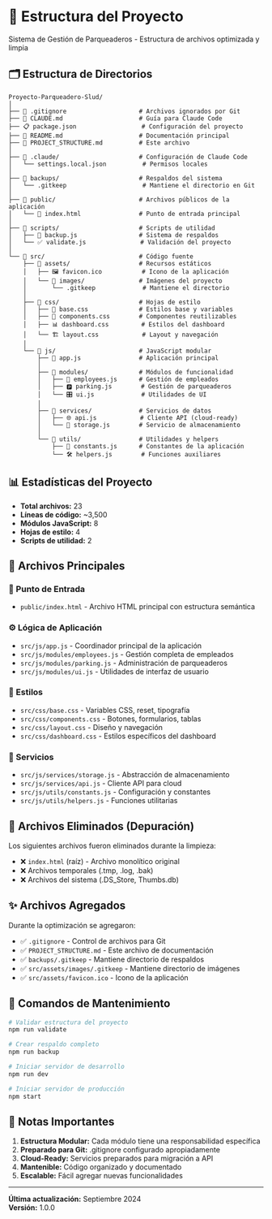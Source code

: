 # 📁 Estructura del Proyecto

Sistema de Gestión de Parqueaderos - Estructura de archivos optimizada y limpia

## 🗂️ Estructura de Directorios

```
Proyecto-Parqueadero-Slud/
│
├── 📄 .gitignore                    # Archivos ignorados por Git
├── 📖 CLAUDE.md                     # Guía para Claude Code
├── 📋 package.json                  # Configuración del proyecto
├── 📖 README.md                     # Documentación principal
├── 📄 PROJECT_STRUCTURE.md          # Este archivo
│
├── 📁 .claude/                      # Configuración de Claude Code
│   └── settings.local.json          # Permisos locales
│
├── 📁 backups/                      # Respaldos del sistema
│   └── .gitkeep                     # Mantiene el directorio en Git
│
├── 📁 public/                       # Archivos públicos de la aplicación
│   └── 📄 index.html                # Punto de entrada principal
│
├── 📁 scripts/                      # Scripts de utilidad
│   ├── 🔧 backup.js                 # Sistema de respaldos
│   └── ✅ validate.js               # Validación del proyecto
│
└── 📁 src/                          # Código fuente
    ├── 📁 assets/                   # Recursos estáticos
    │   ├── 🖼️ favicon.ico           # Icono de la aplicación
    │   └── 📁 images/               # Imágenes del proyecto
    │       └── .gitkeep             # Mantiene el directorio
    │
    ├── 📁 css/                      # Hojas de estilo
    │   ├── 🎨 base.css              # Estilos base y variables
    │   ├── 🧩 components.css        # Componentes reutilizables
    │   ├── 📊 dashboard.css         # Estilos del dashboard
    │   └── 🏗️ layout.css            # Layout y navegación
    │
    └── 📁 js/                       # JavaScript modular
        ├── 🚀 app.js                # Aplicación principal
        │
        ├── 📁 modules/              # Módulos de funcionalidad
        │   ├── 👥 employees.js      # Gestión de empleados
        │   ├── 🅿️ parking.js        # Gestión de parqueaderos
        │   └── 🎛️ ui.js             # Utilidades de UI
        │
        ├── 📁 services/             # Servicios de datos
        │   ├── 🌐 api.js            # Cliente API (cloud-ready)
        │   └── 💾 storage.js        # Servicio de almacenamiento
        │
        └── 📁 utils/                # Utilidades y helpers
            ├── 🔧 constants.js      # Constantes de la aplicación
            └── 🛠️ helpers.js        # Funciones auxiliares
```

## 📊 Estadísticas del Proyecto

- **Total archivos:** 23
- **Líneas de código:** ~3,500
- **Módulos JavaScript:** 8
- **Hojas de estilo:** 4
- **Scripts de utilidad:** 2

## 🚀 Archivos Principales

### 🎯 Punto de Entrada
- `public/index.html` - Archivo HTML principal con estructura semántica

### ⚙️ Lógica de Aplicación
- `src/js/app.js` - Coordinador principal de la aplicación
- `src/js/modules/employees.js` - Gestión completa de empleados
- `src/js/modules/parking.js` - Administración de parqueaderos
- `src/js/modules/ui.js` - Utilidades de interfaz de usuario

### 🎨 Estilos
- `src/css/base.css` - Variables CSS, reset, tipografía
- `src/css/components.css` - Botones, formularios, tablas
- `src/css/layout.css` - Diseño y navegación
- `src/css/dashboard.css` - Estilos específicos del dashboard

### 🔧 Servicios
- `src/js/services/storage.js` - Abstracción de almacenamiento
- `src/js/services/api.js` - Cliente API para cloud
- `src/js/utils/constants.js` - Configuración y constantes
- `src/js/utils/helpers.js` - Funciones utilitarias

## 🧹 Archivos Eliminados (Depuración)

Los siguientes archivos fueron eliminados durante la limpieza:
- ❌ `index.html` (raíz) - Archivo monolítico original
- ❌ Archivos temporales (.tmp, .log, .bak)
- ❌ Archivos del sistema (.DS_Store, Thumbs.db)

## ✨ Archivos Agregados

Durante la optimización se agregaron:
- ✅ `.gitignore` - Control de archivos para Git
- ✅ `PROJECT_STRUCTURE.md` - Este archivo de documentación
- ✅ `backups/.gitkeep` - Mantiene directorio de respaldos
- ✅ `src/assets/images/.gitkeep` - Mantiene directorio de imágenes
- ✅ `src/assets/favicon.ico` - Icono de la aplicación

## 🔄 Comandos de Mantenimiento

```bash
# Validar estructura del proyecto
npm run validate

# Crear respaldo completo
npm run backup

# Iniciar servidor de desarrollo
npm run dev

# Iniciar servidor de producción
npm start
```

## 📝 Notas Importantes

1. **Estructura Modular:** Cada módulo tiene una responsabilidad específica
2. **Preparado para Git:** .gitignore configurado apropiadamente
3. **Cloud-Ready:** Servicios preparados para migración a API
4. **Mantenible:** Código organizado y documentado
5. **Escalable:** Fácil agregar nuevas funcionalidades

---

**Última actualización:** Septiembre 2024  
**Versión:** 1.0.0